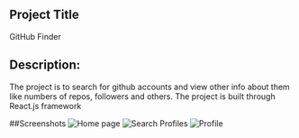 
## Project Title
GitHub Finder

## Description:
The project is to search for github accounts and view other info about them like numbers of repos, followers and others.
The project is built through React.js framework 

##Screenshots
![Home page](https://i.ibb.co/4SyXSrQ/Github-Finder-Homepage.png)
![Search Profiles](https://i.ibb.co/X2NygWy/Github-Findeer-Search-results.png)
![Profile](https://i.ibb.co/GTFbhF9/Github-Finder-view-profile.png)

